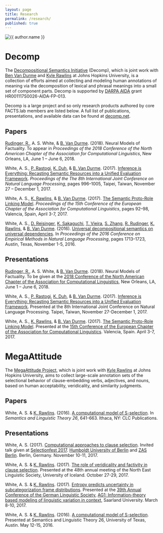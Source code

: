 ```yaml
---
layout: page
title: Research
permalink: /research/
published: true
---
```


<div class="page" markdown="1">

<img
    class="me"
    alt="{{ author.name }}"
    src="{{ site.author.photo | relative_url }}"
    srcset="{{ site.author.photo2x | relative_url }} 2x"
/>

# Decomp

The [Decompositional Semantics Initiative](http://decomp.net) (Decomp), which is joint work with [Ben Van Durme](http://www.cs.jhu.edu/~vandurme/) and [Kyle Rawlins](http://sites.krieger.jhu.edu/rawlins/) at Johns Hopkins University, is a collection of efforts aimed at collecting and modeling human annotations of meaning via the decomposition of lexical and phrasal meanings into a small set of component parts. Decomp is supported by [DARPA AIDA](https://www.darpa.mil/program/active-interpretation-of-disparate-alternatives) grant HR001117S0026-AIDA-FP-013.

Decomp is a large project and so only research products authored by core FACTS.lab members are listed below. A full list of publications, presentations, and available data can be found at [decomp.net](http://decomp.net).

## Papers

[Rudinger, R.](http://rudinger.github.io/), A. S. White, & [B. Van Durme](http://www.cs.jhu.edu/~vandurme/). (2018). Neural Models of Factuality. To appear in _Proceedings of the 2018 Conference of the North American Chapter of the Association for Computational Linguistics_, New Orleans, LA, June 1 – June 6, 2018.

White, A. S., [P. Rastogi](http://www.cs.jhu.edu/~prastog3/), [K. Duh](http://cs.jhu.edu/~kevinduh/), & [B. Van Durme](http://www.cs.jhu.edu/~vandurme/). (2017). [Inference is Everything: Recasting Semantic Resources into a Unified Evaluation Framework](http://aclweb.org/anthology/I/I17/I17-1100.pdf). _Proceedings of the The 8th International Joint Conference on Natural Language Processing_, pages 996–1005, Taipei, Taiwan, November 27 – December 1, 2017.

White, A. S., [K. Rawlins](http://sites.krieger.jhu.edu/rawlins/), & [B. Van Durme](http://www.cs.jhu.edu/~vandurme/). (2017). [The Semantic Proto-Role Linking Model](http://aclweb.org/anthology/E/E17/E17-2015.pdf). _Proceedings of the 15th Conference of the European Chapter of the Association for Computational Linguistics_, pages 92–98, Valencia, Spain, April 3-7, 2017.

White, A. S., [D. Reisinger](http://pages.jh.edu/~dreisin2/), [K. Sakaguchi](http://cs.jhu.edu/~keisuke/), [T. Vieira](https://timvieira.github.io/), [S. Zhang](http://www.cs.jhu.edu/~s.zhang/), [R. Rudinger](http://rudinger.github.io/), [K. Rawlins](http://sites.krieger.jhu.edu/rawlins/), & [B. Van Durme](http://www.cs.jhu.edu/~vandurme/). (2016). [Universal decompositional semantics on universal dependencies](http://aclweb.org/anthology/D/D16/D16-1177.pdf). In _Proceedings of the 2016 Conference on Empirical Methods in Natural Language Processing_, pages 1713–1723, Austin, Texas, November 1-5, 2016.

## Presentations

[Rudinger, R.](http://rudinger.github.io/), A. S. White, & [B. Van Durme](http://www.cs.jhu.edu/~vandurme/). (2018). Neural Models of Factuality. To be given at the [2018 Conference of the North American Chapter of the Association for Computational Linguistics](http://naacl2018.org/), New Orleans, LA, June 1 – June 6, 2018.

White, A. S., [P. Rastogi](http://www.cs.jhu.edu/~prastog3/), [K. Duh](http://cs.jhu.edu/~kevinduh/), & [B. Van Durme](http://www.cs.jhu.edu/~vandurme/). (2017). [Inference is Everything: Recasting Semantic Resources into a Unified Evaluation Framework](presentations/slides/white_ijcnlp17_slides.pdf). Presented at the 8th International Joint Conference on Natural Language Processing. Taipei, Taiwan, November 27-December 1, 2017.

White, A. S., [K. Rawlins](http://sites.krieger.jhu.edu/rawlins/), & [B. Van Durme](http://www.cs.jhu.edu/~vandurme/). (2017). [The Semantic Proto-Role Linking Model](https://docs.google.com/presentation/d/1lcl-sSI9FFFbSXT9ajoRyFZXbFW-nucFs8Ahe9p5atM/edit?usp=sharing). Presented at the [15th Conference of the European Chapter of the Association for Computational Linguistics](http://eacl2017.org/). Valencia, Spain. April 3-7, 2017.

<!-- ## Data

Starred datasets were collected by FACTS.lab core members.

* [Semantic Proto-Roles v1.0](http://decomp.net/wp-content/uploads/2015/08/protoroles_eng_pb.tar.gz)

* [Semantic Proto-Roles v2.x](http://decomp.net/wp-content/uploads/2015/08/protoroles_eng_ud1.2.tar.gz)*

* [It Happened v1.0](http://decomp.net/wp-content/uploads/2015/08/it-happened_eng_ud1.2.tar.gz)*

* [WordNet WSD v1.0](http://decomp.net/wp-content/uploads/2015/08/wsd_en_ud1.2.tar.gz)

* [JOCI v1.0](http://decomp.net/wp-content/uploads/2015/08/joci.zip)

* [Recasting RTE v1.0](http://decomp.net/wp-content/uploads/2017/11/inference_is_everything.zip) -->

# MegaAttitude

The [MegaAttitude Project](http://megaattitude.com), which is joint work with [Kyle Rawlins](http://sites.krieger.jhu.edu/rawlins/) at Johns Hopkins University, aims to collect large-scale annotation sets of the selectional behavior of clause-embedding verbs, adjectives, and nouns, based on human acceptability, veridicality, and similarity judgments.

## Papers

White, A. S. & [K. Rawlins](http://sites.krieger.jhu.edu/rawlins/). (2016). [A computational model of S-selection](papers/white_computational_2016_salt.pdf). In _Semantics and Linguistic Theory 26_, 641-663. Ithaca, NY: CLC Publications.

## Presentations

White, A. S. (2017).  [Computational approaches to clause selection](presentations/slides/white_selectionfest2017_slides.pdf).  Invited talk given at [Selectionfest 2017](http://patrickdelliott.com/selectionfest/). [Humboldt University of Berlin](https://www.hu-berlin.de/en/) and [ZAS Berlin](http://www.zas-berlin.de/). Berlin, Germany. November 10-11, 2017.

White, A. S. & [K. Rawlins](http://sites.krieger.jhu.edu/rawlins/). (2017). [The role of veridicality and factivity in clause selection](presentations/slides/white_nels48_slides.pdf). Presented at the 48th annual meeting of the North East Linguistic Society, University of Iceland. October 27-29, 2017.

White, A. S. & [K. Rawlins](http://sites.krieger.jhu.edu/rawlins/). (2017). [Entropy predicts uncertainty in subcategorization frame distributions](https://docs.google.com/presentation/d/1h--TW-ITRYdW311gqM_RV5rLFTTIfxU4HOYucVWFNA0/edit?usp=sharing). Presented at the [39th Annual Conference of the German Linguistic Society](http://dgfs2017.uni-saarland.de/wordpress/en/), [AG1: Information-theory based modeling of linguistic variation in context](http://dgfs2017.uni-saarland.de/wordpress/en/sessions/ag-1/), Saarland University. March 8-10, 2017.

White, A. S. & [K. Rawlins](http://sites.krieger.jhu.edu/rawlins/). (2016). [A computational model of S-selection](slides/white_salt_2016_slides.pdf). Presented at Semantics and Linguistic Theory 26, University of Texas, Austin. May 12-15, 2016.

<!-- ## Data

* [MegaAttitude v1.0](https://github.com/aaronstevenwhite/MegaAttitudeProject)
* MegaVeridicality v1.0 (released soon) -->

</div>
